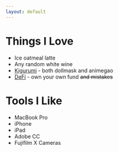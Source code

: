 ```yaml
---
layout: default
---
```


# Things I Love

- Ice oatmeal latte
- Any random white wine
- [Kigurumi](https://en.wikipedia.org/wiki/Animegao_kigurumi) - both dollmask and animegao
- [DeFi](https://en.wikipedia.org/wiki/Decentralized_finance) - own your own fund ~~and mistakes~~

# Tools I Like

- MacBook Pro
- iPhone
- iPad
- Adobe CC
- Fujifilm X Cameras